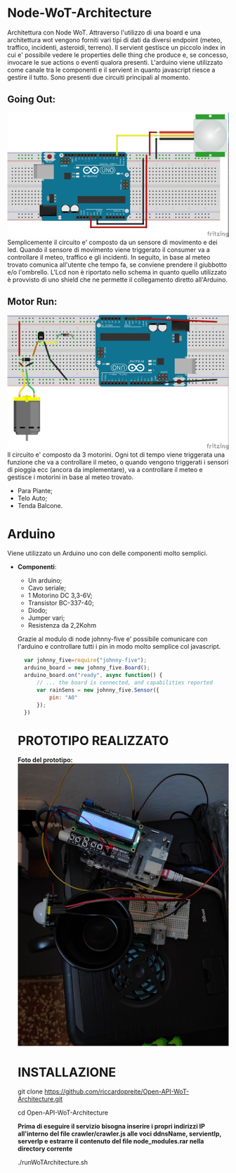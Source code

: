 # Node-WoT-Architecture
Architettura con Node WoT.
Attraverso l'utilizzo di una board e una architettura wot vengono forniti vari tipi di dati da diversi endpoint (meteo, traffico, incidenti, asteroidi, terreno).
Il servient gestisce un piccolo index in cui e' possibile vedere le properties delle thing che produce e, se concesso, invocare le sue actions o eventi qualora presenti.
L'arduino viene utilizzato come canale tra le componenti e il servient in quanto javascript riesce a gestire il tutto.
Sono presenti due circuiti principali al momento.

## Going Out:
   ![alt text](https://github.com/riccardopreite/Open-API-WoT-Architecture/blob/master/motionFinal.jpg?raw=true)
   Semplicemente il circuito e' composto da un sensore di movimento e dei led. Quando il sensore di movimento viene triggerato il consumer va a controllare il   meteo, traffico e gli incidenti. In seguito, in base al meteo trovato comunica all'utente che tempo fa, se conviene prendere il giubbotto e/o l'ombrello. L'Lcd non è riportato nello schema in quanto quello utilizzato è provvisto di uno shield che ne permette il collegamento diretto all'Arduino.

## Motor Run:
   ![alt text](https://github.com/riccardopreite/Open-API-WoT-Architecture/blob/master/motorFinal.jpg?raw=true)
   Il circuito e' composto da 3 motorini. Ogni tot di tempo viene triggerata una funzione che va a controllare il meteo, o quando vengono triggerati i sensori di pioggia ecc (ancora da implementare), va a controllare il meteo e gestisce i motorini in base al meteo trovato.
   * Para Piante;
   * Telo Auto;
   * Tenda Balcone.


# Arduino

Viene utilizzato un Arduino uno con delle componenti molto semplici.

* **Componenti**:
  * Un arduino;
  * Cavo seriale;
  * 1 Motorino DC 3,3-6V;
  * Transistor BC-337-40;
  * Diodo;
  * Jumper vari;
  * Resistenza da 2,2Kohm

  Grazie al modulo di node johnny-five e' possibile comunicare con l'arduino e controllare tutti i pin in modo molto semplice col javascript.
  ```javascript
    var johnny_five=require("johnny-five");
    arduino_board = new johnny_five.Board();
    arduino_board.on("ready", async function() {
        // ... the board is connected, and capabilities reported
        var rainSens = new johnny_five.Sensor({
            pin: "A0"
        });
    })
  ```
  # PROTOTIPO REALIZZATO
    **Foto del prototipo:**
   ![alt text](https://github.com/riccardopreite/Open-API-WoT-Architecture/blob/master/prototype.jpg?raw=true)
   
  # INSTALLAZIONE
  
  git clone https://github.com/riccardopreite/Open-API-WoT-Architecture.git
  
  cd Open-API-WoT-Architecture
   
  **Prima di eseguire il servizio bisogna inserire i propri indirizzi IP all'interno del file crawler/crawler.js alle voci ddnsName, servientIp, serverIp e estrarre il contenuto del file node_modules.rar nella directory corrente**
  
  ./runWoTArchitecture.sh 

